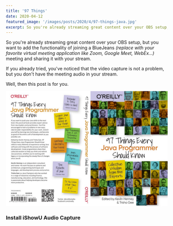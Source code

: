 ```yaml
---
title: '97 Things'
date: 2020-04-12
featured_image: '/images/posts/2020/4/97-things-java.jpg'
excerpt: So you're already streaming great content over your OBS setup, but you want to add the functionality of joining a BlueJeans *(replace with your favorite virtual meeting application like Zoom, Google Meet, WebEx...)* meeting and sharing it with your stream. If you already tried, you've noticed that the video capture is not a problem, but you don't have the meeting audio in your stream. Well, then this post is for you.
---
```


So you're already streaming great content over your OBS setup, but you want to add the functionality of joining a BlueJeans *(replace with your favorite virtual meeting application like Zoom, Google Meet, WebEx...)* meeting and sharing it with your stream.

If you already tried, you've noticed that the video capture is not a problem, but you don't have the meeting audio in your stream.

Well, then this post is for you.

![](/images/posts/2020/4/97-things-java.jpg)

### Install iShowU Audio Capture
